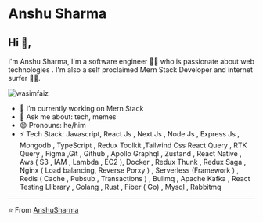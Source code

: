 # Anshu Sharma 

## Hi 👋, 
I'm Anshu Sharma, I'm a software engineer 👨‍💻 who is passionate about web technologies . I'm also a self proclaimed Mern Stack Developer and internet surfer 
🏄‍♂️. 

<p align="left"> <img src="https://komarev.com/ghpvc/?username=anshu4sharma&label=Profile%20views&color=0e75b6&style=flat" alt="wasimfaiz" /> </p>

- 🔭 I’m currently working on Mern Stack
- 💬 Ask me about: tech, memes
- 😄 Pronouns: he/him
-  ⚡ Tech Stack: Javascript, React Js , Next Js , Node Js , Express Js , Mongodb , TypeScript , Redux Toolkit ,Tailwind Css
                 React Query , RTK Query , Figma ,Git , Github  , Apollo Graphql , Zustand , React Native , Aws ( S3 , IAM , Lambda , EC2 ), Docker , Redux Thunk , Redux Saga , Nginx  ( Load balancing, Reverse Porxy ) , Serverless (Framework ) , Redis ( Cache , Pubsub , Transactions )  , Bullmq , Apache Kafka , React Testing LIibrary , Golang , Rust , Fiber ( Go) , Mysql , Rabbitmq 


---
⭐️ From [AnshuSharma](https://github.com/anshu4sharma)
